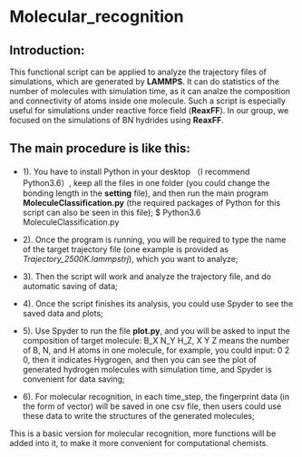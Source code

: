 # Molecular_recognition

## Introduction:

This functional script can be applied to analyze the trajectory files of simulations, which are generated by **LAMMPS**. It can do statistics of the number of molecules with simulation time, as it can analze the composition and connectivity of atoms inside one molecule. Such a script is especially useful for simulations under reactive force field (**ReaxFF**). In our group, we focused on the simulations of BN hydrides using **ReaxFF**.

## The main procedure is like this:

- 1). You have to install Python in your desktop （I recommend Python3.6）, keep all the files in one folder (you could change the bonding length in the **setting** file), and then run the main program **MoleculeClassification.py** (the required packages of Python for this script can also be seen in this file); $ Python3.6 MoleculeClassification.py

- 2). Once the program is running, you will be required to type the name of the target trajectory file (one example is provided as *Trajectory_2500K.lammpstrj*), which you want to analyze;

- 3). Then the script will work and analyze the trajectory file, and do automatic saving of data;

- 4). Once the script finishes its analysis, you could use Spyder to see the saved data and plots;

- 5). Use Spyder to run the file **plot.py**, and you will be asked to input the composition of target molecule: B_X N_Y H_Z, X Y Z means the number of B, N, and H atoms in one molecule, for example, you could input: 0 2 0, then it indicates Hygrogen, and then you can see the plot of generated hydrogen molecules with simulation time, and Spyder is convenient for data saving;

- 6). For molecular recognition, in each time_step, the fingerprint data (in the form of vector) will be saved in one csv file, then users could use these data to write the structures of the generated molecules;

This is a basic version for molecular recognition, more functions will be added into it, to make it more convenient for computational chemists.
